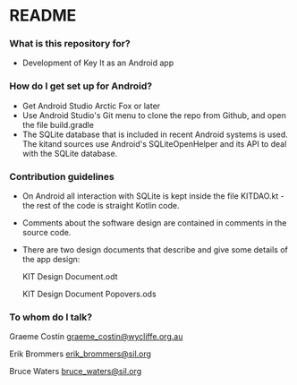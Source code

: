 # README #

### What is this repository for? ###

* Development of Key It as an Android app

### How do I get set up for Android? ###

* Get Android Studio Arctic Fox or later
* Use Android Studio's Git menu to clone the repo from Github, and open the file build.gradle
* The SQLite database that is included in recent Android systems is used. The kitand sources
  use Android's SQLiteOpenHelper and its API to deal with the SQLite database.

### Contribution guidelines ###

* On Android all interaction with SQLite is kept inside the file KITDAO.kt - the rest of the
  code is straight Kotlin code.

* Comments about the software design are contained in comments in the source code.

* There are two design documents that describe and give some details of the app design:

	KIT Design Document.odt
	
	KIT Design Document Popovers.ods

### To whom do I talk? ###

Graeme Costin	graeme_costin@wycliffe.org.au

Erik Brommers	erik_brommers@sil.org

Bruce Waters	bruce_waters@sil.org
